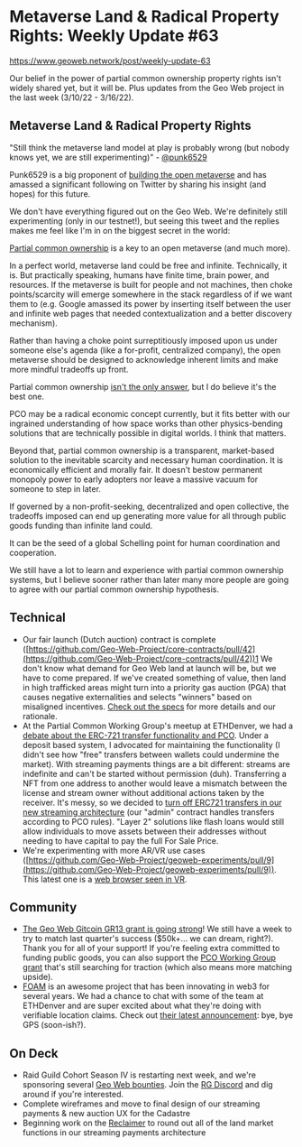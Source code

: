 # Metaverse Land &amp; Radical Property Rights: Weekly Update #63

https://www.geoweb.network/post/weekly-update-63

Our belief in the power of partial common ownership property rights isn&#39;t widely shared yet, but it will be. Plus updates from the Geo Web project in the last week (3/10/22 - 3/16/22).

## Metaverse Land &amp; Radical Property Rights

&quot;Still think the metaverse land model at play is probably wrong (but nobody knows yet, we are still experimenting)&quot; - [@punk6529](https://twitter.com/punk6529/status/1503985205157273602?s=20&amp;t=HmprNJq3ZFDD1b2HACThjA)

Punk6529 is a big proponent of [building the open metaverse](https://twitter.com/punk6529/status/1448399827054833668?s=20&amp;t=HmprNJq3ZFDD1b2HACThjA) and has amassed a significant following on Twitter by sharing his insight (and hopes) for this future.

We don&#39;t have everything figured out on the Geo Web. We&#39;re definitely still experimenting (only in our testnet!), but seeing this tweet and the replies makes me feel like I&#39;m in on the biggest secret in the world:

[Partial common ownership](https://docs.geoweb.network/concepts/partial-common-ownership) is a key to an open metaverse (and much more).

In a perfect world, metaverse land could be free and infinite. Technically, it is. But practically speaking, humans have finite time, brain power, and resources. If the metaverse is built for people and not machines, then choke points/scarcity will emerge somewhere in the stack regardless of if we want them to (e.g. Google amassed its power by inserting itself between the user and infinite web pages that needed contextualization and a better discovery mechanism).

Rather than having a choke point surreptitiously imposed upon us under someone else&#39;s agenda (like a for-profit, centralized company), the open metaverse should be designed to acknowledge inherent limits and make more mindful tradeoffs up front.

Partial common ownership [isn&#39;t the only answer](https://matthewscottjones.com/virtual-lands-in-the-metaverse/), but I do believe it&#39;s the best one.

PCO may be a radical economic concept currently, but it fits better with our ingrained understanding of how space works than other physics-bending solutions that are technically possible in digital worlds. I think that matters.

Beyond that, partial common ownership is a transparent, market-based solution to the inevitable scarcity and necessary human coordination. It is economically efficient and morally fair. It doesn&#39;t bestow permanent monopoly power to early adopters nor leave a massive vacuum for someone to step in later.

If governed by a non-profit-seeking, decentralized and open collective, the tradeoffs imposed can end up generating more value for all through public goods funding than infinite land could.

It can be the seed of a global Schelling point for human coordination and cooperation.

We still have a lot to learn and experience with partial common ownership systems, but I believe sooner rather than later many more people are going to agree with our partial common ownership hypothesis.

## Technical

- Our fair launch (Dutch auction) contract is complete ([https://github.com/Geo-Web-Project/core-contracts/pull/42](https://github.com/Geo-Web-Project/core-contracts/pull/42))1 We don&#39;t know what demand for Geo Web land at launch will be, but we have to come prepared. If we&#39;ve created something of value, then land in high trafficked areas might turn into a priority gas auction (PGA) that causes negative externalities and selects &quot;winners&quot; based on misaligned incentives. [Check out the specs](https://github.com/Geo-Web-Project/garden/blob/main/content/notes/Fair%20Launch%20Auction%20Requirements.md) for more details and our rationale.
- At the Partial Common Working Group&#39;s meetup at ETHDenver, we had a [debate about the ERC-721 transfer functionality and PCO](https://timdaub.github.io/2022/02/19/non-skeuomorphic-harberger-properties-erc721-nfts/). Under a deposit based system, I advocated for maintaining the functionality (I didn&#39;t see how &quot;free&quot; transfers between wallets could undermine the market). With streaming payments things are a bit different: streams are indefinite and can&#39;t be started without permission (duh). Transferring a NFT from one address to another would leave a mismatch between the license and stream owner without additional actions taken by the receiver. It&#39;s messy, so we decided to [turn off ERC721 transfers in our new streaming architecture](https://github.com/Geo-Web-Project/core-contracts/pull/50) (our &quot;admin&quot; contract handles transfers according to PCO rules). &quot;Layer 2&quot; solutions like flash loans would still allow individuals to move assets between their addresses without needing to have capital to pay the full For Sale Price.
- We&#39;re experimenting with more AR/VR use cases ([https://github.com/Geo-Web-Project/geoweb-experiments/pull/9](https://github.com/Geo-Web-Project/geoweb-experiments/pull/9)). This latest one is a [web browser seen in VR](https://bafybeiel7yk7oohdkh57qlfywbhja4sj4dmr4242llxjiyvqxldylks534.on.fleek.co/05-3d-webview/).

## Community

- [The Geo Web Gitcoin GR13 grant is going strong](https://gitcoin.co/grants/1403/geo-web)! We still have a week to try to match last quarter&#39;s success ($50k+... we can dream, right?). Thank you for all of your support! If you&#39;re feeling extra committed to funding public goods, you can also support the [PCO Working Group grant](https://gitcoin.co/grants/4976/pcot-working-group) that&#39;s still searching for traction (which also means more matching upside).
- [FOAM](https://foam.space/) is an awesome project that has been innovating in web3 for several years. We had a chance to chat with some of the team at ETHDenver and are super excited about what they&#39;re doing with verifiable location claims. Check out [their latest announcement](https://mirror.xyz/foamspace.eth/Awq0ItP4fxvg7_HAZA3gNQnNgoE_7Ogj_4n2EkDed-I): bye, bye GPS (soon-ish?).

## On Deck

- Raid Guild Cohort Season IV is restarting next week, and we&#39;re sponsoring several [Geo Web bounties](https://docs.google.com/document/d/1L_5-kAAjZN3b-hatcycgcjqRPUtuyMF8vzi5DkQ9jTw/edit). Join the [RG Discord](https://discord.com/invite/rGFpfQf) and dig around if you&#39;re interested.
- Complete wireframes and move to final design of our streaming payments &amp; new auction UX for the Cadastre
- Beginning work on the [Reclaimer](https://github.com/Geo-Web-Project/core-contracts/issues/51) to round out all of the land market functions in our streaming payments architecture
